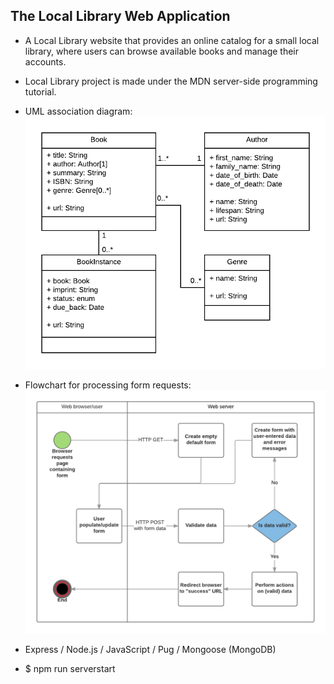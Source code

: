 ## The Local Library Web Application

- A Local Library website that provides an online catalog for a small local library, where users can browse available books and manage their accounts.
- Local Library project is made under the MDN server-side programming tutorial.

- UML association diagram:
![local-library-uml-diagram.png](./img/local-library-uml-diagram.png "UML association diagram")

- Flowchart for processing form requests:
![web_server_form_handling.png](./img/web_server_form_handling.png "flowchart for processing form requests")

- Express / Node.js / JavaScript / Pug / Mongoose (MongoDB)
- $ npm run serverstart

